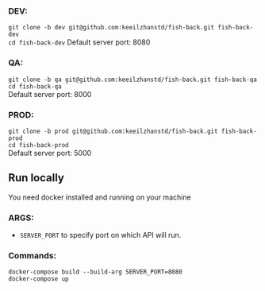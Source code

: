 ### DEV:
`git clone -b dev git@github.com:keeilzhanstd/fish-back.git fish-back-dev`  
`cd fish-back-dev`
Default server port: 8080  

### QA:
`git clone -b qa git@github.com:keeilzhanstd/fish-back.git fish-back-qa`  
`cd fish-back-qa`  
Default server port: 8000

### PROD:
`git clone -b prod git@github.com:keeilzhanstd/fish-back.git fish-back-prod`  
`cd fish-back-prod`  
Default server port: 5000  

## Run locally
You need docker installed and running on your machine  

### ARGS:  

* `SERVER_PORT` to specify port on which API will run.

### Commands:  
`docker-compose build --build-arg SERVER_PORT=8080`  
`docker-compose up`
